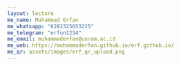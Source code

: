 ```yaml
---
layout: lecture
me_name: Muhammad Erfan
me_whatsapp: "6282325653225"
me_telegram: "erfun1234"
me_email: muhammaderfan@unram.ac.id
me_web: https://muhammaderfan.github.io/erf.github.io/
me_qr: assets/images/erf_qr_upload.png
---
```

